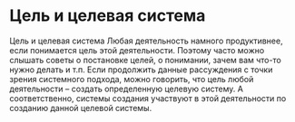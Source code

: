 # Цель и целевая система

Цель и целевая система
Любая деятельность намного продуктивнее, если понимается цель этой деятельности. Поэтому часто можно слышать советы о постановке целей, о понимании, зачем вам что-то нужно делать и т.п. Если продолжить данные рассуждения с точки зрения системного подхода, можно говорить, что цель любой деятельности – создать определенную целевую систему. А соответственно, системы создания участвуют в этой деятельности по созданию данной целевой системы.
